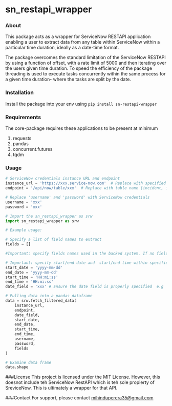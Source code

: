 # sn_restapi_wrapper 

### About 

This package acts as a wrapper for ServiceNow RESTAPI application enabling a user to extract data from any table within ServiceNow within a particular time duration, ideally as a date-time format. 

The package overcomes the standard limitation of the ServiceNow RESTAPI by using a function of offset, with a rate limit of  5000 and then iterating over the users given time duration. To speed the efficiency of the package threading is used to execute tasks concurrently within the same process for a given time duration- where the tasks are split by the date.

### Installation 
Install the package into your env using ```pip install sn-restapi-wrapper```

### Requirements
The core-package requires these applications to be present at minimum
1. requests 
2. pandas 
3. concurrent.futures
4. tqdm 

### Usage

```python
# ServiceNow credentials instance URL and endpoint
instance_url = 'https://xxx.service-now.com'  # Replace with specified url
endpoint = '/api/now/table/xxx'  # Replace with table name [incident, incident_task, ...]

# Replace 'username' and 'password' with ServiceNow credentials
username = 'xxx' 
password = 'xxx'

# Import the sn_restapi_wrapper as srw 
import sn_restapi_wrapper as srw

# Example usage:

# Specify a list of field names to extract
fields = []

#Important: specify fields names used in the backed system. If no fields are mentioned as a list all fields will be pulled but be more time consuming.

# Important: specify start/end date and  start/end time within specified format
start_date = 'yyyy-mm-dd'
end_date = 'yyyy-mm-dd'
start_time = 'HH:mi:ss'
end_time = 'HH:mi:ss'
date_field = 'xxx' # Ensure the date field is properly specified  e.g 'sys_created_on'

# Pulling data into a pandas dataframe
data = srw.fetch_filtered_data(
	instance_url, 
	endpoint, 
	date_field, 
	start_date, 
	end_date, 
	start_time, 
	end_time, 
	username, 
	password, 
	fields
)

# Examine data frame
data.shape
```
###License
This project is licensed under the MIT License. However, this doesnot include teh ServiceNow RestAPI which is teh sole propierty of SreviceNow. This is ultimately a wrapper for that API.

###Contact
For support, please contact mihinduperera35@gmail.com